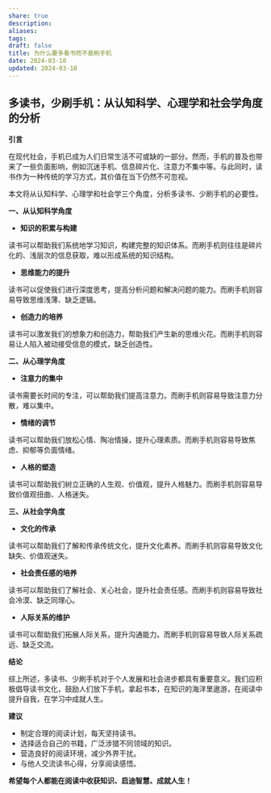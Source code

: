 ```yaml
---
share: true
description: 
aliases: 
tags:
draft: false
title: 为什么要多看书而不是刷手机
date: 2024-03-10
updated: 2024-03-10
---
```

## 多读书，少刷手机：从认知科学、心理学和社会学角度的分析

**引言**

在现代社会，手机已成为人们日常生活不可或缺的一部分。然而，手机的普及也带来了一些负面影响，例如沉迷手机、信息碎片化、注意力不集中等。与此同时，读书作为一种传统的学习方式，其价值在当下仍然不可忽视。

本文将从认知科学、心理学和社会学三个角度，分析多读书、少刷手机的必要性。

**一、从认知科学角度**

- **知识的积累与构建**

读书可以帮助我们系统地学习知识，构建完整的知识体系。而刷手机则往往是碎片化的、浅层次的信息获取，难以形成系统的知识结构。

- **思维能力的提升**

读书可以促使我们进行深度思考，提高分析问题和解决问题的能力。而刷手机则容易导致思维浅薄、缺乏逻辑。

- **创造力的培养**

读书可以激发我们的想象力和创造力，帮助我们产生新的思维火花。而刷手机则容易让人陷入被动接受信息的模式，缺乏创造性。

**二、从心理学角度**

- **注意力的集中**

读书需要长时间的专注，可以帮助我们提高注意力。而刷手机则容易导致注意力分散，难以集中。

- **情绪的调节**

读书可以帮助我们放松心情、陶冶情操，提升心理素质。而刷手机则容易导致焦虑、抑郁等负面情绪。

- **人格的塑造**

读书可以帮助我们树立正确的人生观、价值观，提升人格魅力。而刷手机则容易导致价值观扭曲、人格迷失。

**三、从社会学角度**

- **文化的传承**

读书可以帮助我们了解和传承传统文化，提升文化素养。而刷手机则容易导致文化缺失、价值观迷失。

- **社会责任感的培养**

读书可以帮助我们了解社会、关心社会，提升社会责任感。而刷手机则容易导致社会冷漠、缺乏同理心。

- **人际关系的维护**

读书可以帮助我们拓展人际关系，提升沟通能力。而刷手机则容易导致人际关系疏远、缺乏交流。

**结论**

综上所述，多读书、少刷手机对于个人发展和社会进步都具有重要意义。我们应积极倡导读书文化，鼓励人们放下手机，拿起书本，在知识的海洋里遨游，在阅读中提升自我，在学习中成就人生。

**建议**

- 制定合理的阅读计划，每天坚持读书。
- 选择适合自己的书籍，广泛涉猎不同领域的知识。
- 营造良好的阅读环境，减少外界干扰。
- 与他人交流读书心得，分享阅读感悟。

**希望每个人都能在阅读中收获知识、启迪智慧、成就人生！**